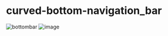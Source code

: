 # curved-bottom-navigation_bar
 
![bottombar](https://user-images.githubusercontent.com/51007955/183013675-dbe8cc92-f177-4e84-ae69-a16ecaf06a5e.gif)
![image](https://user-images.githubusercontent.com/51007955/183013775-dbcd8ec8-44a3-405b-9663-806c0ac60cce.gif)
